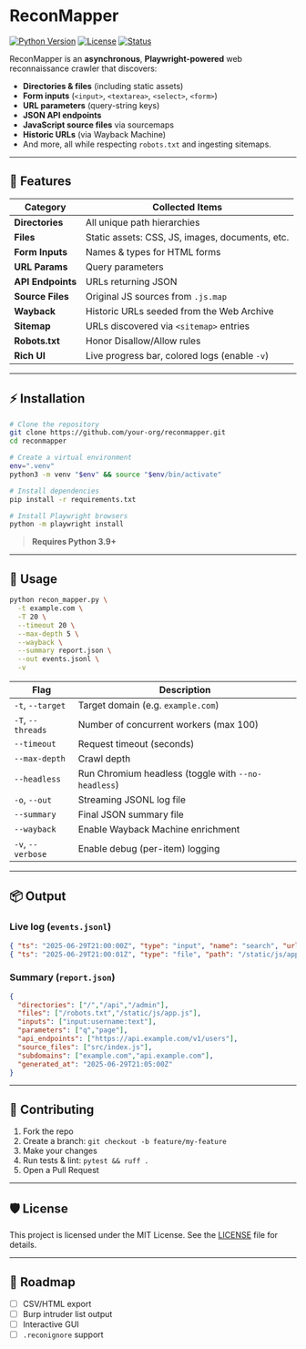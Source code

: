 # ReconMapper

[![Python Version](https://img.shields.io/badge/python-3.9%2B-blue.svg)](https://www.python.org/)
[![License](https://img.shields.io/badge/license-MIT-green.svg)](LICENSE)
[![Status](https://img.shields.io/badge/status-active-brightgreen.svg)]()

ReconMapper is an **asynchronous**, **Playwright-powered** web reconnaissance crawler that discovers:

* **Directories & files** (including static assets)
* **Form inputs** (`<input>`, `<textarea>`, `<select>`, `<form>`)
* **URL parameters** (query-string keys)
* **JSON API endpoints**
* **JavaScript source files** via sourcemaps
* **Historic URLs** (via Wayback Machine)
* And more, all while respecting `robots.txt` and ingesting sitemaps.

---

## 🚀 Features

| Category          | Collected Items                                 |
| ----------------- | ----------------------------------------------- |
| **Directories**   | All unique path hierarchies                     |
| **Files**         | Static assets: CSS, JS, images, documents, etc. |
| **Form Inputs**   | Names & types for HTML forms                    |
| **URL Params**    | Query parameters                                |
| **API Endpoints** | URLs returning JSON                             |
| **Source Files**  | Original JS sources from `.js.map`              |
| **Wayback**       | Historic URLs seeded from the Web Archive       |
| **Sitemap**       | URLs discovered via `<sitemap>` entries         |
| **Robots.txt**    | Honor Disallow/Allow rules                      |
| **Rich UI**       | Live progress bar, colored logs (enable `-v`)   |

---

## ⚡ Installation

```bash
# Clone the repository
git clone https://github.com/your-org/reconmapper.git
cd reconmapper

# Create a virtual environment
env=".venv"
python3 -m venv "$env" && source "$env/bin/activate"

# Install dependencies
pip install -r requirements.txt

# Install Playwright browsers
python -m playwright install
```

> **Requires Python 3.9+**

---

## 🎯 Usage

```bash
python recon_mapper.py \
  -t example.com \
  -T 20 \
  --timeout 20 \
  --max-depth 5 \
  --wayback \
  --summary report.json \
  --out events.jsonl \
  -v
```

| Flag              | Description                                         |
| ----------------- | --------------------------------------------------- |
| `-t`, `--target`  | Target domain (e.g. `example.com`)                  |
| `-T`, `--threads` | Number of concurrent workers (max 100)              |
| `--timeout`       | Request timeout (seconds)                           |
| `--max-depth`     | Crawl depth                                         |
| `--headless`      | Run Chromium headless (toggle with `--no-headless`) |
| `-o`, `--out`     | Streaming JSONL log file                            |
| `--summary`       | Final JSON summary file                             |
| `--wayback`       | Enable Wayback Machine enrichment                   |
| `-v`, `--verbose` | Enable debug (per-item) logging                     |

---

## 📦 Output

### Live log (`events.jsonl`)

```json
{ "ts": "2025-06-29T21:00:00Z", "type": "input", "name": "search", "url": "https://example.com" }
{ "ts": "2025-06-29T21:00:01Z", "type": "file", "path": "/static/js/app.js" }
```

### Summary (`report.json`)

```json
{
  "directories": ["/","/api","/admin"],
  "files": ["/robots.txt","/static/js/app.js"],
  "inputs": ["input:username:text"],
  "parameters": ["q","page"],
  "api_endpoints": ["https://api.example.com/v1/users"],
  "source_files": ["src/index.js"],
  "subdomains": ["example.com","api.example.com"],
  "generated_at": "2025-06-29T21:05:00Z"
}
```

---

## 🤝 Contributing

1. Fork the repo
2. Create a branch: `git checkout -b feature/my-feature`
3. Make your changes
4. Run tests & lint: `pytest && ruff .`
5. Open a Pull Request

---

## 🛡 License

This project is licensed under the MIT License. See the [LICENSE](LICENSE) file for details.

---

## 🧭 Roadmap

* [ ] CSV/HTML export
* [ ] Burp intruder list output
* [ ] Interactive GUI
* [ ] `.reconignore` support
